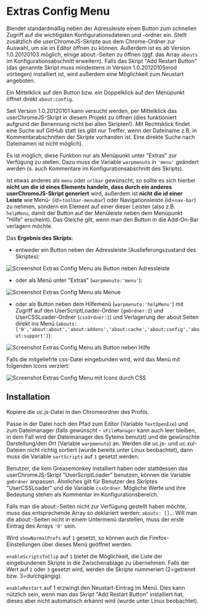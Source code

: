 # Extras Config Menu
Blendet standardmäßig neben der Adressleiste einen Button zum schnellen Zugriff auf die wichtigsten Konfigurationsdateien und -ordner ein. Stellt 
zusätzlich die userChromeJS-Skripte aus dem Chrome-Ordner zur Auswahl, um sie im Editor öffnen zu können. Außerdem ist es ab Version 1.0.20120103 
möglich, einige about:-Seiten zu öffnen (ggf. das Array `abouts` im Konfigurationsabschnitt erweitern). Falls das Skript "Add Restart Button" 
(das genannte Skript muss mindestens in Version 1.0.20120105mod vorliegen) installiert ist, wird außerdem eine Möglichkeit zum Neustart angeboten.

Ein Mittelklick auf den Button bzw. ein Doppelklick auf den Menüpunkt öffnet direkt `about:config`.

Seit Version  1.0.20120101 kann versucht werden, per Mittelklick das userChromeJS-Skript in diesem Projekt zu öffnen (dies funktioniert aufgrund der 
Benennung nicht bei allen Skripten!). Mit Rechtsklick findet eine Suche auf GitHub statt (es gibt nur Treffer, wenn der Dateiname z.B. in 
Kommentarabschnitten der Skripte vorhanden ist. Eine direkte Suche nach Dateinamen ist nicht möglich).

Es ist möglich, diese Funktion nur als Menüpunkt unter "Extras" zur Verfügung zu stellen. Dazu muss die Variable `warpmenuto` in `'menu'` geändert 
werden (s. auch Kommentare im Konfigurationsabschnitt des Skripts). 

Ist etwas anderes als `menu` oder `urlbar` gewünscht, so sollte es sich hierbei **nicht um die id eines Elements handeln, dass 
durch ein anderes userChromeJS-Skript generiert** wird, außerdem ist **nicht die id einer Leiste** wie Menü- (id=`toolbar-menubar`) oder 
Navigationsleiste (id=`nav-bar`) zu nehmen, sondern ein Element auf einer dieser Leisten (also z.B. `helpMenu`, damit der Button auf der 
Menüleiste neben dem Menüpunkt "Hilfe" erscheint). Das Gleiche gilt, wenn man den Button in die Add-On-Bar verlagern möchte.

Das **Ergebnis des Skripts**:

- entweder ein Button neben der Adressleiste (Auslieferungszustand des Skriptes):

![Screenshot Extras Config Menu als Button neben Adressleiste](https://github.com/ardiman/userChrome.js/raw/master/extras_config_menu/scr_extras_config_menu_btn.png)

- oder als Menü unter "Extras" (`warpmenuto:'menu'`):

![Screenshot Extras Config Menu als Menue](https://github.com/ardiman/userChrome.js/raw/master/extras_config_menu/scr_extras_config_menu_men.png)

- oder als Button neben dem Hilfemenü (`warpmenuto:'helpMenu'`) mit Zugriff auf den UserScriptLoader-Ordner (`gmOrdner:2`) und UserCSSLoader-Ordner 
(`cssOrdner:1`) und Verlagerung der about:Seiten direkt ins Menü (`abouts: ['0','about:about','about:addons','about:cache','about:config','about:support']`):

![Screenshot Extras Config Menu als Button neben Hilfe](https://github.com/ardiman/userChrome.js/raw/master/extras_config_menu/scr_extras_config_menu_btn2.png)

Falls die mitgeliefrte css-Datei eingebunden wird, wird das Menü mit folgenden Icons verziert:

![Screenshot Extras Config Menu mit Icons durch CSS](https://github.com/ardiman/userChrome.js/raw/master/extras_config_menu/scr_extras_config_menu_with_css.png)


## Installation
Kopiere die uc.js-Datei in den Chromeordner des Profils. 

Passe in der Datei noch den Pfad zum Editor (Variable `TextOpenExe`) und zum Dateimanager 
(falls gewünscht - `vFileManager` kann auch leer bleiben, in dem Fall wird der Dateimanager des Sytems benutzt) und die gewünschte Darstellung/den Ort 
(Variable `warpmenuto`) an. Werden die uc.js- und uc.xul-Dateien nicht richtig sortiert (wurde bereits unter Linux beobachtet), dann muss die 
Variable `sortScripts` auf `1` gesetzt werden.

Benutzer, die kein Greasemonkey installiert haben oder stattdessen das userChromeJS-Skript "UserScriptLoader" benutzen, können die Variable 
`gmOrdner` anpassen. Ähnliches gilt für Benutzer des Skriptes "UserCSSLoader" und die Variable `cssOrdner`. Mögliche Werte und ihre Bedeutung stehen 
als Kommentar im Konfigurationsbereich.

Falls man die about:-Seiten nicht zur Verfügung gestellt haben möchte, muss das entsprechende Array so deklariert werden: `abouts: [],`. Will man die 
about:-Seiten nicht in einem Untermenü darstellen, muss der erste Eintrag des Arrays `'0'` sein.

Wird `showNormalPrefs` auf `1` gesetzt, so können auch die Firefox-Einstellungen über dieses Menü geöffnet werden.

`enableScriptsToClip` auf `1` bietet die Möglichkeit, die Liste der eingebundenen Skripte in die Zwischenablage zu übernehmen. Falls der Wert auf 
`2` oder `3` gesetzt wird, werden die Skripte nummeriert (2=getrennt bzw. 3=durchgängig).

`enableRestart` auf 1 erzwingt den Neustart-Eintrag im Menü. Dies kann nützlich sein, wenn man das Skript "Add Restart Button" installiert hat, dieses 
aber nicht automatisch erkannt wird (wurde unter Linux beobachtet).
